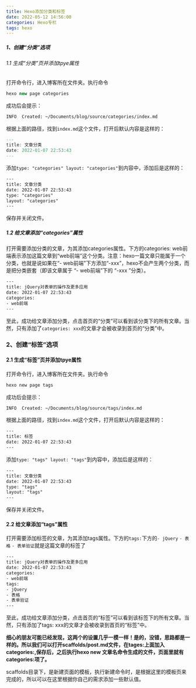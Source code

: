 ```yaml
---
title: Hexo添加分类和标签
date: 2022-05-12 14:56:00
categories: Hexo专栏
tags: hexo
---
```




##### 1、创建“分类”选项

###### 1.1 生成“分类”页并添加tpye属性

打开命令行，进入博客所在文件夹。执行命令

```javascript
hexo new page categories
```

成功后会提示：

```bash
INFO  Created: ~/Documents/blog/source/categories/index.md
```

根据上面的路径，找到`index.md`这个文件，打开后默认内容是这样的：

```haskell
---
title: 文章分类
date: 2022-01-07 22:53:43
---
```

添加`type: "categories" layout: "categories"`到内容中，添加后是这样的：

```html
---
title: 文章分类
date: 2022-01-07 22:53:43
type: "categories"
layout: "categories"
---
```

保存并关闭文件。

##### 1.2 给文章添加“categories”属性

打开需要添加分类的文章，为其添加categories属性。下方的categories: web前端表示添加这篇文章到“web前端”这个分类。注意：hexo一篇文章只能属于一个分类，也就是说如果在“- web前端”下方添加“-xxx”，hexo不会产生两个分类，而是把分类嵌套（即该文章属于 “- web前端”下的 “-xxx ”分类）。

```html
---
title: jQuery对表单的操作及更多应用
date: 2022-01-07 22:53:43
categories: 
- web前端
---
```

至此，成功给文章添加分类，点击首页的“分类”可以看到该分类下的所有文章。当然，只有添加了`categories: xxx`的文章才会被收录到首页的“分类”中。

### 2、创建“标签”选项

#### 2.1 生成“标签”页并添加tpye属性

打开命令行，进入博客所在文件夹。执行命令

```html
hexo new page tags
```

成功后会提示：

```bash
INFO  Created: ~/Documents/blog/source/tags/index.md
```

根据上面的路径，找到`index.md`这个文件，打开后默认内容是这样的：

```html
---
title: 标签
date: 2022-01-07 22:53:43
---
```

添加`type: "tags" layout: "tags"`到内容中，添加后是这样的：

```html
---
title: 文章分类
date: 2022-01-07 22:53:43
type: "tags"
layout: "tags"
---
```

保存并关闭文件。

#### 2.2 给文章添加“tags”属性

打开需要添加标签的文章，为其添加tags属性。下方的`tags:`下方的`- jQuery` `- 表格`
`- 表单验证`就是这篇文章的标签了

```html
---
title: jQuery对表单的操作及更多应用
date: 2022-01-07 22:53:43
categories: 
- web前端
tags:
- jQuery
- 表格
- 表单验证
---
```

至此，成功给文章添加分类，点击首页的“标签”可以看到该标签下的所有文章。当然，只有添加了tags: xxx的文章才会被收录到首页的“标签”中。

**细心的朋友可能已经发现，这两个的设置几乎一模一样！是的，没错，思路都是一样的。所以我们可以打开scaffolds/post.md文件，在tages:上面加入categories:,保存后，之后执行hexo new 文章名命令生成的文件，页面里就有categories:项了。**

scaffolds目录下，是新建页面的模板，执行新建命令时，是根据这里的模板页来完成的，所以可以在这里根据你自己的需求添加一些默认值。
